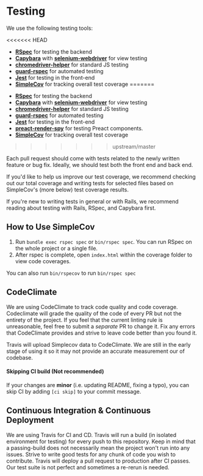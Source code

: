 # Testing

We use the following testing tools:

<<<<<<< HEAD
* [**RSpec**](http://rspec.info/) for testing the backend
* [**Capybara**](https://github.com/teamcapybara/capybara) with [**selenium-webdriver**](https://github.com/SeleniumHQ/selenium/tree/master/javascript/node/selenium-webdriver) for view testing
* [**chromedriver-helper**](https://github.com/flavorjones/chromedriver-helper) for standard JS testing
* [**guard-rspec**](https://github.com/guard/guard-rspec) for automated testing
* [**Jest**](https://facebook.github.io/jest) for testing in the front-end
* [**SimpleCov**](https://github.com/colszowka/simplecov) for tracking overall test coverage
=======
- [**RSpec**](http://rspec.info/) for testing the backend
- [**Capybara**](https://github.com/teamcapybara/capybara) with [**selenium-webdriver**](https://github.com/SeleniumHQ/selenium/tree/master/javascript/node/selenium-webdriver) for view testing
- [**chromedriver-helper**](https://github.com/flavorjones/chromedriver-helper) for standard JS testing
- [**guard-rspec**](https://github.com/guard/guard-rspec) for automated testing
- [**Jest**](https://facebook.github.io/jest) for testing in the front-end
- [**preact-render-spy**](https://github.com/mzgoddard/preact-render-spy) for testing Preact components.
- [**SimpleCov**](https://github.com/colszowka/simplecov) for tracking overall test coverage
>>>>>>> upstream/master

Each pull request should come with tests related to the newly written feature or bug fix. Ideally, we should test both the front end and back end.

If you'd like to help us improve our test coverage, we recommend checking out our total coverage and writing tests for selected files based on SimpleCov's (more below) test coverage results.

If you're new to writing tests in general or with Rails, we recommend reading about testing with Rails, RSpec, and Capybara first.

## How to Use SimpleCov

1.  Run `bundle exec rspec spec` or `bin/rspec spec`. You can run RSpec on the whole project or a single file.
2.  After rspec is complete, open `index.html` within the coverage folder to view code coverages.

You can also run `bin/rspecov` to run `bin/rspec spec`

## CodeClimate

We are using CodeClimate to track code quality and code coverage. Codeclimate will grade the quality of the code of every PR but not the entirety of the project. If you feel that the current linting rule is unreasonable, feel free to submit a _separate_ PR to change it. Fix any errors that CodeClimate provides and strive to leave code better than you found it.

Travis will upload Simplecov data to CodeClimate. We are still in the early stage of using it so it may not provide an accurate measurement our of codebase.

#### Skipping CI build (Not recommended)

If your changes are **minor** (i.e. updating README, fixing a typo), you can skip CI by adding `[ci skip]` to your commit message.

## Continuous Integration & Continuous Deployment

We are using Travis for CI and CD. Travis will run a build (in isolated environment for testing) for every push to this repository. Keep in mind that a passing-build does not necessarily mean the project won't run into any issues. Strive to write good tests for any chunk of code you wish to contribute. Travis will deploy a pull request to production after CI passes. Our test suite is not perfect and sometimes a re-rerun is needed.
